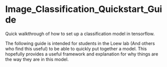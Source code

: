 # Image_Classification_Quickstart_Guide
Quick walkthrough of how to set up a classification model in tensorflow. 

The following guide is intended for students in the Loew lab (And others who find this useful) to be able to quickly put together a model. This hopefully provides a useful framework and explanation for why things are the way they are in this model. 
